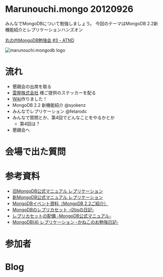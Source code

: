
Marunouchi.mongo 20120926
=================
みんなでMongoDBについて勉強しましょう。
今回のテーマはMongoDB 2.2新機能紹介とレプリケーションハンズオン

[丸の内MongoDB勉強会 #3 - ATND](http://atnd.org/events/32249)

![marunouchi.mongodb logo](http://www.fedc.biz/~fujisaki/img/mongodb_logo.png)


# 流れ
* 懇親会の出席を取る
* [雲屋株式会社](http://kumoya.com/) 様ご提供のステッカーを配る
* [Wiki](https://github.com/syokenz/marunouchi-mongodb/wiki)作りました！
* MongoDB 2.2 新機能紹介 @syokenz
* みんなでレプリケーション @fetarodc
* みんなで質問とか、第4回でどんなことをやるかとか
  * 第4回は？
* 懇親会へ

# 会場で出た質問 


# 参考資料
* [旧MongoDB公式マニュアル レプリケーション](http://www.mongodb.org/pages/viewpage.action?pageId=7209399) 
* [新MongoDB公式マニュアル レプリケーション](http://jp.docs.mongodb.org/manual/replication/)  
* [MongoDBイベント資料（MongoDB 2.2ご紹介）](http://kumoya.com/?p=3493)
* [MongoDBのレプリカセット -i2bsの日記- ](http://d.hatena.ne.jp/i2bs/20120222/1329917111)
* [レプリカセットの配備 -MongoDB公式マニュアル- ](http://jp.docs.mongodb.org/manual/tutorial/deploy-replica-set/)
* [MongoDB(4) レプリケーション -かねこのお勉強日記- ](http://e2kaneko.blogspot.jp/2012/03/mongodb4.html)

# 参加者


# Blog


